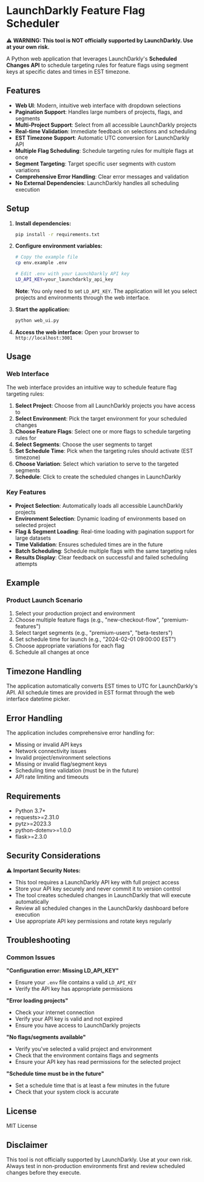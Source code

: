 # LaunchDarkly Feature Flag Scheduler

⚠️ **WARNING: This tool is NOT officially supported by LaunchDarkly. Use at your own risk.**

A Python web application that leverages LaunchDarkly's **Scheduled Changes API** to schedule targeting rules for feature flags using segment keys at specific dates and times in EST timezone.

## Features

- **Web UI**: Modern, intuitive web interface with dropdown selections
- **Pagination Support**: Handles large numbers of projects, flags, and segments
- **Multi-Project Support**: Select from all accessible LaunchDarkly projects
- **Real-time Validation**: Immediate feedback on selections and scheduling
- **EST Timezone Support**: Automatic UTC conversion for LaunchDarkly API
- **Multiple Flag Scheduling**: Schedule targeting rules for multiple flags at once
- **Segment Targeting**: Target specific user segments with custom variations
- **Comprehensive Error Handling**: Clear error messages and validation
- **No External Dependencies**: LaunchDarkly handles all scheduling execution

## Setup

1. **Install dependencies:**
   ```bash
   pip install -r requirements.txt
   ```

2. **Configure environment variables:**
   ```bash
   # Copy the example file
   cp env.example .env
   
   # Edit .env with your LaunchDarkly API key
   LD_API_KEY=your_launchdarkly_api_key
   ```

   **Note**: You only need to set `LD_API_KEY`. The application will let you select projects and environments through the web interface.

3. **Start the application:**
   ```bash
   python web_ui.py
   ```

4. **Access the web interface:**
   Open your browser to `http://localhost:3001`

## Usage

### Web Interface

The web interface provides an intuitive way to schedule feature flag targeting rules:

1. **Select Project**: Choose from all LaunchDarkly projects you have access to
2. **Select Environment**: Pick the target environment for your scheduled changes
3. **Choose Feature Flags**: Select one or more flags to schedule targeting rules for
4. **Select Segments**: Choose the user segments to target
5. **Set Schedule Time**: Pick when the targeting rules should activate (EST timezone)
6. **Choose Variation**: Select which variation to serve to the targeted segments
7. **Schedule**: Click to create the scheduled changes in LaunchDarkly

### Key Features

- **Project Selection**: Automatically loads all accessible LaunchDarkly projects
- **Environment Selection**: Dynamic loading of environments based on selected project
- **Flag & Segment Loading**: Real-time loading with pagination support for large datasets
- **Time Validation**: Ensures scheduled times are in the future
- **Batch Scheduling**: Schedule multiple flags with the same targeting rules
- **Results Display**: Clear feedback on successful and failed scheduling attempts

## Example

### Product Launch Scenario
1. Select your production project and environment
2. Choose multiple feature flags (e.g., "new-checkout-flow", "premium-features")
3. Select target segments (e.g., "premium-users", "beta-testers")
4. Set schedule time for launch (e.g., "2024-02-01 09:00:00 EST")
5. Choose appropriate variations for each flag
6. Schedule all changes at once
## Timezone Handling

The application automatically converts EST times to UTC for LaunchDarkly's API. All schedule times are provided in EST format through the web interface datetime picker.

## Error Handling

The application includes comprehensive error handling for:
- Missing or invalid API keys
- Network connectivity issues
- Invalid project/environment selections
- Missing or invalid flag/segment keys
- Scheduling time validation (must be in the future)
- API rate limiting and timeouts

## Requirements

- Python 3.7+
- requests>=2.31.0
- pytz>=2023.3
- python-dotenv>=1.0.0
- flask>=2.3.0

## Security Considerations

⚠️ **Important Security Notes:**

- This tool requires a LaunchDarkly API key with full project access
- Store your API key securely and never commit it to version control
- The tool creates scheduled changes in LaunchDarkly that will execute automatically
- Review all scheduled changes in the LaunchDarkly dashboard before execution
- Use appropriate API key permissions and rotate keys regularly

## Troubleshooting

### Common Issues

**"Configuration error: Missing LD_API_KEY"**
- Ensure your `.env` file contains a valid `LD_API_KEY`
- Verify the API key has appropriate permissions

**"Error loading projects"**
- Check your internet connection
- Verify your API key is valid and not expired
- Ensure you have access to LaunchDarkly projects

**"No flags/segments available"**
- Verify you've selected a valid project and environment
- Check that the environment contains flags and segments
- Ensure your API key has read permissions for the selected project

**"Schedule time must be in the future"**
- Set a schedule time that is at least a few minutes in the future
- Check that your system clock is accurate

## License

MIT License

## Disclaimer

This tool is not officially supported by LaunchDarkly. Use at your own risk. Always test in non-production environments first and review scheduled changes before they execute.
